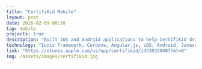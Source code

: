 ```yaml
---
title: "CertifiKid Mobile"
layout: post
date: 2016-02-09 00:10
tag: mobile
projects: true
description: "Built iOS and Android applications to help CertifiKid drive new customers to their daily deals program. About 14,000 people utilize the certifikid apps to purchase deals in the D.C. metro area."
technology: "Ionic Framework, Cordova, Angular.js, iOS, Android, Javascript, HTML5, CSS3"
link: "https://itunes.apple.com/us/app/certifikid/id520350407?mt=8"
img: /assets/images/certifikid.jpg
---
```




